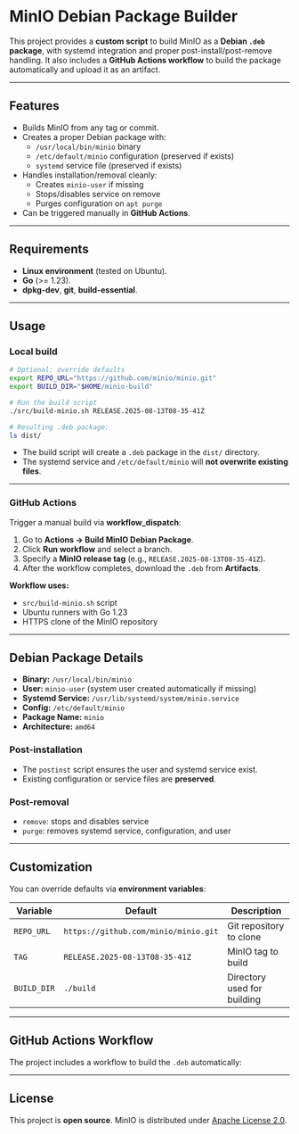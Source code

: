 # MinIO Debian Package Builder

This project provides a **custom script** to build MinIO as a **Debian `.deb` package**, with systemd integration and proper post-install/post-remove handling. It also includes a **GitHub Actions workflow** to build the package automatically and upload it as an artifact.

---

## Features

- Builds MinIO from any tag or commit.  
- Creates a proper Debian package with:
  - `/usr/local/bin/minio` binary
  - `/etc/default/minio` configuration (preserved if exists)
  - `systemd` service file (preserved if exists)  
- Handles installation/removal cleanly:
  - Creates `minio-user` if missing
  - Stops/disables service on remove
  - Purges configuration on `apt purge`
- Can be triggered manually in **GitHub Actions**.

---

## Requirements

- **Linux environment** (tested on Ubuntu).  
- **Go** (>= 1.23).  
- **dpkg-dev**, **git**, **build-essential**.

---

## Usage

### Local build

```bash
# Optional: override defaults
export REPO_URL="https://github.com/minio/minio.git"
export BUILD_DIR="$HOME/minio-build"

# Run the build script
./src/build-minio.sh RELEASE.2025-08-13T08-35-41Z

# Resulting .deb package:
ls dist/
```

- The build script will create a `.deb` package in the `dist/` directory.  
- The systemd service and `/etc/default/minio` will **not overwrite existing files**.  

---

### GitHub Actions

Trigger a manual build via **workflow_dispatch**:

1. Go to **Actions → Build MinIO Debian Package**.  
2. Click **Run workflow** and select a branch.  
3. Specify a **MinIO release tag** (e.g., `RELEASE.2025-08-13T08-35-41Z`).  
4. After the workflow completes, download the `.deb` from **Artifacts**.

**Workflow uses:**

- `src/build-minio.sh` script  
- Ubuntu runners with Go 1.23  
- HTTPS clone of the MinIO repository  

---

## Debian Package Details

- **Binary:** `/usr/local/bin/minio`  
- **User:** `minio-user` (system user created automatically if missing)  
- **Systemd Service:** `/usr/lib/systemd/system/minio.service`  
- **Config:** `/etc/default/minio`  
- **Package Name:** `minio`  
- **Architecture:** `amd64`  

### Post-installation

- The `postinst` script ensures the user and systemd service exist.  
- Existing configuration or service files are **preserved**.

### Post-removal

- `remove`: stops and disables service  
- `purge`: removes systemd service, configuration, and user

---

## Customization

You can override defaults via **environment variables**:

| Variable   | Default                                | Description                  |
|-----------|----------------------------------------|------------------------------|
| `REPO_URL` | `https://github.com/minio/minio.git`  | Git repository to clone      |
| `TAG`      | `RELEASE.2025-08-13T08-35-41Z`       | MinIO tag to build           |
| `BUILD_DIR`| `./build`                             | Directory used for building  |

---

## GitHub Actions Workflow

The project includes a workflow to build the `.deb` automatically:

---

## License

This project is **open source**. MinIO is distributed under [Apache License 2.0](https://github.com/minio/minio/blob/master/LICENSE).

